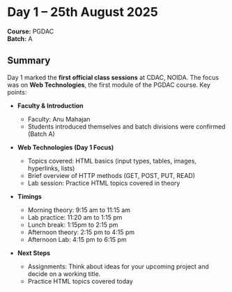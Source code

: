 # Day 1 – 25th August 2025

**Course:** PGDAC  
**Batch:** A  

## Summary
Day 1 marked the **first official class sessions** at CDAC, NOIDA. The focus was on **Web Technologies**, the first module of the PGDAC course. Key points:

- **Faculty & Introduction**
  - Faculty: Anu Mahajan
  - Students introduced themselves and batch divisions were confirmed (Batch A)

- **Web Technologies (Day 1 Focus)**
  - Topics covered: HTML basics (input types, tables, images, hyperlinks, lists)  
  - Brief overview of HTTP methods (GET, POST, PUT, READ)
  - Lab session: Practice HTML topics covered in theory

- **Timings**
  - Morning theory: 9:15 am to 11:15 am
  - Lab practice: 11:20 am to 1:15 pm
  - Lunch break: 1:15pm to 2:15 pm
  - Afternoon theory: 2:15 pm to 4:15 pm
  - Afternoon Lab: 4:15 pm to 6:15 pm

- **Next Steps**
  - Assignments: Think about ideas for your upcoming project and decide on a working title.
  - Practice HTML topics covered today
